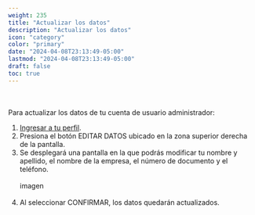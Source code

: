 ```yaml
---
weight: 235
title: "Actualizar los datos"
description: "Actualizar los datos"
icon: "category"
color: "primary"
date: "2024-04-08T23:13:49-05:00"
lastmod: "2024-04-08T23:13:49-05:00"
draft: false
toc: true
---
```

<br></br>
Para actualizar los datos de tu cuenta de usuario administrador:
1. [Ingresar a tu perfil](Visualizar_tu_perfil.md). 
2. Presiona el botón EDITAR DATOS ubicado en la zona superior derecha de la pantalla.
3. Se desplegará una pantalla en la que podrás modificar tu nombre y apellido, el nombre de la empresa, el número de documento y el teléfono.
<br></br>
imagen
<br></br>
4. Al seleccionar CONFIRMAR, los datos quedarán actualizados.
